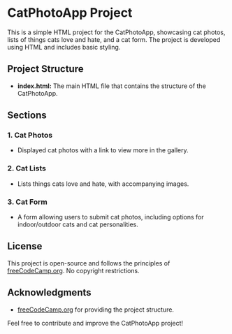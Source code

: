# CatPhotoApp Project

This is a simple HTML project for the CatPhotoApp, showcasing cat photos, lists of things cats love and hate, and a cat form. The project is developed using HTML and includes basic styling.

## Project Structure

- **index.html:** The main HTML file that contains the structure of the CatPhotoApp.

## Sections

### 1. Cat Photos
- Displayed cat photos with a link to view more in the gallery.

### 2. Cat Lists
- Lists things cats love and hate, with accompanying images.

### 3. Cat Form
- A form allowing users to submit cat photos, including options for indoor/outdoor cats and cat personalities.

## License

This project is open-source and follows the principles of [freeCodeCamp.org](https://www.freecodecamp.org). No copyright restrictions.

## Acknowledgments

- [freeCodeCamp.org](https://www.freecodecamp.org) for providing the project structure.

Feel free to contribute and improve the CatPhotoApp project!
